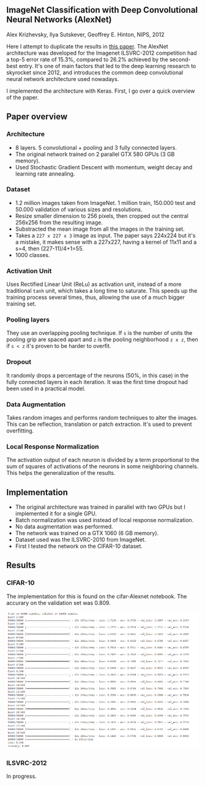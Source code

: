 ## ImageNet Classification with Deep Convolutional Neural Networks (AlexNet)
Alex Krizhevsky, Ilya Sutskever, Geoffrey E. Hinton, NIPS, 2012

Here I attempt to duplicate the results in [this paper](https://papers.nips.cc/paper/4824-imagenet-classification-with-deep-convolutional-neural-networks). The AlexNet architecture was developed for the Imagenet ILSVRC-2012 competition had a top-5 error rate of 15.3%, compared to 26.2% achieved by the second-best entry. It's one of main factors that led to the deep learning research to skyrocket since 2012, and introduces the common deep convolutional neural network architecture used nowadays.

I implemented the architecture with Keras. First, I go over a quick overview
of the paper.

## Paper overview
### Architecture
- 8 layers. 5 convolutional + pooling and 3 fully connected layers.
- The original network trained on 2 parallel GTX 580 GPUs (3 GB memory).
- Used Stochastic Gradient Descent with momentum, weight decay and learning rate annealing.

### Dataset
- 1.2 million images taken from ImageNet. 1 million train, 150.000 test and 50.000
validation of various sizes and resolutions.
- Resize smaller dimension to 256 pixels, then cropped out the central 256x256 from the resulting image. 
- Substracted the mean image from all the images in the training set.
- Takes a `227 x 227 x 3` image as input. The paper says 224x224 but it's a mistake, it makes sense with a 227x227, having a kernel of 11x11 and a s=4, then (227-11)/4+1=55.
- 1000 classes.

### Activation Unit
Uses Rectified Linear Unit (ReLu) as activation unit, instead of a more traditional
`tanh` unit, which takes a long time to saturate. This speeds up the training process
several times, thus, allowing the use of a much bigger training set.

### Pooling layers
They use an overlapping pooling technique. If `s` is the number of units the pooling
grip are spaced apart and `z` is the pooling neighborhood `z x z`, then if `s < z`
it's proven to be harder to overfit.

### Dropout
It randomly drops a percentage of the neurons (50%, in this case) in the fully
connected layers in each iteration. It was the first time dropout had been used
in a practical model.

### Data Augmentation
Takes random images and performs random techniques to alter the images. This
can be reflection, translation or patch extraction. It's used to prevent overfitting.

### Local Response Normalization
The activation output of each neuron is divided by a term proportional to the
sum of squares of activations of the neurons in some neighboring channels. This
helps the generalization of the results.

## Implementation 

- The original architecture was trained in parallel with two GPUs but I implemented it for a single GPU.
- Batch normalization was used instead of local response normalization.
- No data augmentation was performed.
- The network was trained on a GTX 1060 (6 GB memory).
- Dataset used was the ILSVRC-2010 from ImageNet.
- First I tested the network on the CIFAR-10 dataset.

## Results

### CIFAR-10

The implementation for this is found on the cifar-Alexnet notebook. The accurary on the validation set was 0.809.

![](results/cifar-10.png)

### ILSVRC-2012

In progress.